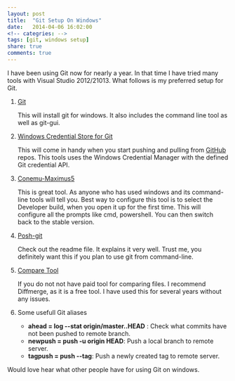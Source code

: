 ```yaml
---
layout: post
title:  "Git Setup On Windows"
date:   2014-04-06 16:02:00
<!-- categries: -->
tags: [git, windows setup]
share: true
comments: true
---
```


I have been using Git now for nearly a year. In that time I have tried many tools with Visual Studio 2012/21013. What follows is my preferred setup for Git.

1. [Git][git-scm]

   This will install git for windows. It also includes the command line tool as well as git-gui.

2. [Windows Credential Store for Git][git-credential-winstore]

   This will come in handy when you start pushing and pulling from [GitHub][github] repos. This tools uses the Windows Credential Manager with the defined Git credential API.

3. [Conemu-Maximus5][editor]

   This is great tool. As anyone who has used windows and its command-line tools will tell you. Best way to configure this tool is to select  the Developer build, when you open it up for the first time. This will configure all the prompts like cmd, powershell. You can then switch back to the stable version.

4. [Posh-git][posh-git]

   Check out the readme file. It explains it very well. Trust me, you definitely want this if you plan to use git from command-line.

5. [Compare Tool][diffmerge]

   If you do not not have paid tool for comparing files. I recommend Diffmerge, as it is a free tool. I have used this for several years without any issues.


6. Some usefull Git aliases

   * __ahead = log --stat origin/master..HEAD__ : Check what commits have not been pushed to remote branch.
   * __newpush = push -u origin HEAD__: Push a local branch to remote server.
   * __tagpush = push --tag__: Push a newly created tag to remote server.

Would love hear what other people have for using Git on windows.

[git-scm]:    				http://git-scm.com/downloads
[git-credential-winstore]:	http://gitcredentialstore.codeplex.com/
[github]:					http://www.github.com
[editor]:					https://code.google.com/p/conemu-maximus
[posh-git]:					https://github.com/dahlbyk/posh-git
[diffmerge]:				https://sourcegear.com/diffmerge/